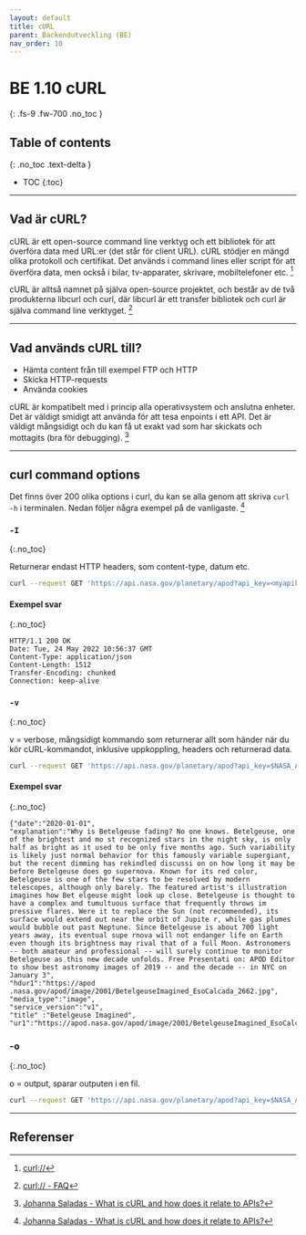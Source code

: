 ```yaml
---
layout: default
title: cURL
parent: Backendutveckling (BE)
nav_order: 10
---
```


# BE 1.10 cURL
{: .fs-9 .fw-700 .no_toc }

## Table of contents
{: .no_toc .text-delta }

- TOC
{:toc}

---

## Vad är cURL?

cURL är ett open-source command line verktyg och ett bibliotek för att överföra data med URL:er (det står för client URL). cURL stödjer en mängd olika protokoll och certifikat. Det används i command lines eller script för att överföra data, men också i bilar, tv-apparater, skrivare, mobiltelefoner etc. [^1]

cURL är alltså namnet på själva open-source projektet, och består av de två produkterna libcurl och curl, där libcurl är ett transfer bibliotek och curl är själva command line verktyget. [^2]


---

## Vad används cURL till?

- Hämta content från till exempel FTP och HTTP
- Skicka HTTP-requests
- Använda cookies

cURL är kompatibelt med i princip alla operativsystem och anslutna enheter. Det är väldigt smidigt att använda för att tesa enpoints i ett API. Det är väldigt mångsidigt och du kan få ut exakt vad som har skickats och mottagits (bra för debugging). [^3]

---

## curl command options

Det finns över 200 olika options i curl, du kan se alla genom att skriva `curl -h` i terminalen. Nedan följer några exempel på de vanligaste. [^3]

### `-I`
{:.no_toc}

Returnerar endast HTTP headers, som content-type, datum etc.

```zsh
curl --request GET 'https://api.nasa.gov/planetary/apod?api_key=<myapikey>&date=2020-01-01' -I
```

#### Exempel svar
{:.no_toc}

```
HTTP/1.1 200 OK
Date: Tue, 24 May 2022 10:56:37 GMT
Content-Type: application/json
Content-Length: 1512
Transfer-Encoding: chunked
Connection: keep-alive
```

### `-v`
{:.no_toc}

v = verbose, mångsidigt kommando som returnerar allt som händer när du kör cURL-kommandot, inklusive uppkoppling, headers och returnerad data.

```zsh
curl --request GET 'https://api.nasa.gov/planetary/apod?api_key=$NASA_API_KEY&date=2020-01-01' -v
```

#### Exempel svar
{:.no_toc}

```
{"date":"2020-01-01",
"explanation":"Why is Betelgeuse fading? No one knows. Betelgeuse, one of the brightest and mo st recognized stars in the night sky, is only half as bright as it used to be only five months ago. Such variability is likely just normal behavior for this famously variable supergiant, but the recent dimming has rekindled discussi on on how long it may be before Betelgeuse does go supernova. Known for its red color, Betelgeuse is one of the few stars to be resolved by modern telescopes, although only barely. The featured artist's illustration imagines how Bet elgeuse might look up close. Betelgeuse is thought to have a complex and tumultuous surface that frequently throws im pressive flares. Were it to replace the Sun (not recommended), its surface would extend out near the orbit of Jupite r, while gas plumes would bubble out past Neptune. Since Betelgeuse is about 700 light years away, its eventual supe rnova will not endanger life on Earth even though its brightness may rival that of a full Moon. Astronomers -- both amateur and professional -- will surely continue to monitor Betelgeuse as this new decade unfolds. Free Presentati on: APOD Editor to show best astronomy images of 2019 -- and the decade -- in NYC on January 3",
"hdur1":"https://apod .nasa.gov/apod/image/2001/BetelgeuseImagined_EsoCalcada_2662.jpg",
"media_type":"image",
"service_version":"v1",
"title" :"Betelgeuse Imagined",
"ur1":"https://apod.nasa.gov/apod/image/2001/BetelgeuseImagined_EsoCalcada_960.jpg"} 
```

### -o
{:.no_toc}

o = output, sparar outputen i en fil.

```zsh
curl --request GET 'https://api.nasa.gov/planetary/apod?api_key=$NASA_API_KEY&date=2020-01-01' --output curloutput
```

---

## Referenser

[^1]: [curl://](https://curl.se/)
[^2]: [curl:// - FAQ](https://curl.se/docs/faq.html)
[^3]: [Johanna Saladas - What is cURL and how does it relate to APIs?](https://developer.ibm.com/articles/what-is-curl-command/)